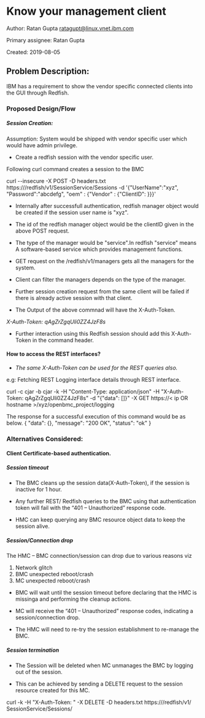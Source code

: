# Know your management client

Author: Ratan Gupta <ratagupt@linux.vnet.ibm.com>

Primary assignee: Ratan Gupta

Created: 2019-08-05

## Problem Description:

IBM has a requirement to show the vendor specific connected clients
into the GUI through Redfish.

### Proposed Design/Flow

##### Session Creation:

Assumption: System would be shipped with vendor specific user
            which would have admin privilege.

- Create a redfish session with the vendor specific user.

Following curl command creates a session to the BMC

curl --insecure -X POST -D headers.txt https://<ip OR hostname>/redfish/v1/SessionService/Sessions -d
'{"UserName":"xyz", "Password":"abcdefg", "oem" : {"Vendor" : {"ClientID": <Management Console Identifier>}}}'


- Internally after successfull authentication, redfish manager object would be
  created if the session user name is "xyz".

- The id of the redfish manager object would be the clientID given in the above
  POST request.

- The type of the manager would be "service".In redfish "service" means
  A software-based service which provides management functions.

- GET request on the /redfish/v1/managers gets all the managers for the system.

- Client can filter the managers depends on the type of the manager.

- Further session creation request from the same client will be failed if there
  is already active session with that client.

- The Output of the above commnad will have the X-Auth-Token.

*X-Auth-Token: qAgZrZgqUli0ZZ4JzF8s*

- Further interaction using this Redfish session should add this X-Auth-Token
  in the command header.

####  How to access the REST interfaces?

- *The same X-Auth-Token can be used for the REST queries also.*

e.g: Fetching REST Logging interface details through REST interface.

curl -c cjar -b cjar -k -H "Content-Type: application/json" -H "X-Auth-Token: qAgZrZgqUli0ZZ4JzF8s"
-d "{\"data\": []}" -X GET https://< ip OR hostname >/xyz/openbmc_project/logging

The response for a successful execution of this command would be as below.
{
  "data": {},
  "message": "200 OK",
  "status": "ok"
}

### Alternatives Considered:

#### Client Certificate-based authentication.

##### Session timeout

- The BMC cleans up the session data(X-Auth-Token), if the session is inactive
for 1 hour.

- Any further REST/ Redfish queries to the BMC using that authentication token
  will fail with the “401 – Unauthorized” response code.

- HMC can keep querying any BMC resource object data to keep the session alive.

##### Session/Connection drop

The HMC – BMC connection/session can drop due to various reasons viz
1) Network glitch
2) BMC unexpected reboot/crash
3) MC unexpected reboot/crash

- BMC will wait until the session timeout before declaring that the HMC is
  missinga and performing the cleanup actions.

- MC will receive the “401 – Unauthorized” response codes, indicating a
  session/connection drop.
- The HMC will need to re-try the session establishment to re-manage the BMC.

##### Session termination

- The Session will be deleted when MC unmanages the BMC by logging out
  of the session.

- This can be achieved by sending a DELETE request to the session resource
  created for this MC.

curl -k -H "X-Auth-Token: <token>" -X DELETE -D headers.txt https://<ip>/redfish/v1/ SessionService/Sessions/<id>

